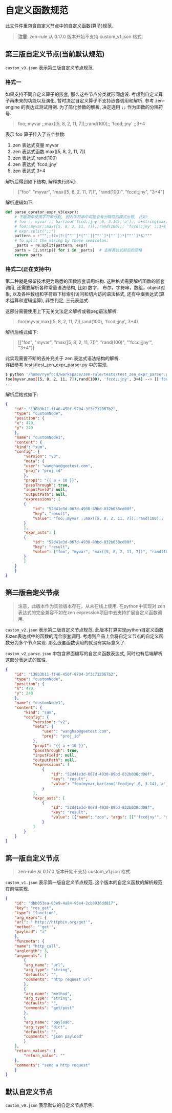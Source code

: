 
# 自定义函数规范

此文件件重包含自定义节点中的自定义函数(算子)规范.

> **注意**: zen-rule 从 0.17.0 版本开始不支持 custom_v1.json 格式.


## 第三版自定义节点(当前默认规范)

`custom_v3.json` 表示第三版自定义节点规范. 


### 格式一

如果支持不同自定义算子的嵌套, 那么这些节点分类就形同虚设.
考虑到自定义算子再未来的功能以及演化, 暂时决定自定义算子不支持嵌套调用和解析.
参考 zen-engine 的表达式测试用例. 为了简化参数的解析, 决定选用 `;;` 作为函数的分隔符号.

> foo;;myvar ;;max([5, 8, 2, 11, 7]);;rand(100);; 'fccd;;jny' ;;3+4

表示 foo 算子传入了五个参数:
1. zen 表达式变量 myvar
2. zen 表达式函数 max([5, 8, 2, 11, 7])
3. zen 表达式 rand(100)
4. zen 表达式 'fccd;;jny'
5. zen 表达式 3+4


解析后得到如下结构, 解释执行即可:

> ["foo", "myvar", "max([5, 8, 2, 11, 7])", "rand(100)", "fccd;;jny", "3+4"]

解析逻辑如下:

```python
def parse_oprator_expr_v3(expr):
    # 不能简单使用字符串分割, 因为字符串中可能会有分隔符的模式出现, 比如:
    # foo ;; myvar ;; bar(zoo('fccd;;jny',6, 3.14),'a');; a+string(xxx)
    # foo;;myvar;;max([5, 8, 2, 11, 7]);;rand(100);; 'fccd;;jny' ;;3+4
    # expr.split(";;")
    pattern = r""";;(?=(?:[^"'`]*["'`][^"'`]*["'`])*[^"'`]*$)"""
    # To split the string by these semicolon:
    _parts = re.split(pattern, expr)
    parts = [i.strip() for i in _parts]  # 去掉表达式前后的空格
    return parts
```

### 格式二(正在支持中)

第二种就是保留技术更为熟悉的函数嵌套调用结构.
这种格式需要解析函数的嵌套调用, 还需要解析各种常量语法结构, 比如 数字， 布尔，字符串，数组，object对象, 
以及各种数组和字符串下标索引访问和切片访问语法格式, 还有中缀表达式(算术运算和逻辑运算), 非空判定, 三元表达式.

这部分需要使用上下无关文法定义解析或者peg语法解析.

> foo(myvar,max([5, 8, 2, 11, 7]),rand(100), 'fccd;;jny', 3+4)


解析后格式如下:

> [["foo", "myvar", "max([5, 8, 2, 11, 7])", "rand(100)", "'fccd;;jny'", "3+4"]]

此实现需要不断的去补充关于 zen 表达式语法结构的解析.  
详细参考 tests/test_zen_expr_parser.py 中的实现. 
```bash
$ python '/home/ryefccd/workspace/zen-rule/tests/test_zen_expr_parser.py'
foo(myvar,max([5, 8, 2, 11, 7]),rand(100), 'fccd;;jny', 3+4) --> [['foo', 'myvar', 'max([5, 8, 2, 11, 7])', 'rand(100)', "'fccd;;jny'", '3+4']]
...
```

解析后格式如下:  

```json
{
    "id": "138b3b11-ff46-450f-9704-3f3c712067b2",
    "type": "customNode",
    "position": {
    "x": 470,
    "y": 240
    },
    "name": "customNode1",
    "content": {
    "kind": "sum",
    "config": {
        "version": "v3",
        "meta": {
        "user": "wanghao@geetest.com",
        "proj": "proj_id"
        },
        "prop1": "{{ a + 10 }}",
        "passThrough": true,
        "inputField": null,
        "outputPath": null,
        "expressions": [
        {
            "id": "52d41e3d-067d-4930-89bd-832b038cd08f",
            "key": "result",
            "value": "foo;;myvar ;;max([5, 8, 2, 11, 7]);;rand(100);; 'fccd;;jny' ;;3+4"
        }
        ],
        "expr_asts": [
        {
            "id": "52d41e3d-067d-4930-89bd-832b038cd08f",
            "key": "result",
            "value": ["foo", "myvar", "max([5, 8, 2, 11, 7])", "rand(100)", "\\'fccd;;jny\\'", "3+4"]
        }
        ]
    }
    }
}
```


## ~~第二版自定义节点~~

> 注意，此版本作为实验版本存在，从未在线上使用. 在python中实现对 zen 表达式的完全兼容不如在zen expression项目中去支持扩展自定义函数调用.

`custom_v2.json` 表示第二版自定义节点规范. 此版本打算实现python自定义函数和zen表达式中的函数的混合嵌套调用. 
考虑到产品上会将自定义节点的自定义函数分为多个节点实现. 那么嵌套函数调用的就没有实际意义了.

`custom_v2_parse.json` 中包含界面编写的自定义函数表达式, 同时也有后端解析这部分表达式的属性.

```json
{
    "id": "138b3b11-ff46-450f-9704-3f3c712067b2",
    "type": "customNode",
    "position": {
    "x": 470,
    "y": 240
    },
    "name": "customNode1",
    "content": {  
        "kind": "sum",
        "config": {
            "version": "v2",
            "meta": {
                "user": "wanghao@geetest.com",
                "proj": "proj_id"
            },
            "prop1": "{{ a + 10 }}",
            "passThrough": true,
            "inputField": null,
            "outputPath": null,
            "expressions": [
                {
                    "id": "52d41e3d-067d-4930-89bd-832b038cd08f",
                    "key": "result",
                    "value": "foo(myvar,bar(zoo('fccdjny',6, 3.14),'a'), bas())"
                }
            ],
            "expr_asts": [
                {
                    "id": "52d41e3d-067d-4930-89bd-832b038cd08f",
                    "key": "result",
                    "value": [{"name": "zoo", "args": [["'fccdjny'", "string"], [6, "int"], [3.14, "float"]], "ns": "", "id": "566a36f923b34cbd9c159272adc988ae"}, {"name": "bar", "args": [[{"name": "zoo", "args": [["'fccdjny'", "string"], [6, "int"], [3.14, "float"]], "ns": "", "id": "566a36f923b34cbd9c159272adc988ae"}, "func_value"], ["'a'", "string"]], "ns": "", "id": "5d0b81e086d748d4902a35fd85bad974"}, {"name": "bas", "args": [], "ns": "", "id": "7f8448aad2594b479f6df2e2241707c7"}, {"name": "foo", "args": [["myvar", "var"], [{"name": "bar", "args": [[{"name": "zoo", "args": [["'fccdjny'", "string"], [6, "int"], [3.14, "float"]], "ns": "", "id": "566a36f923b34cbd9c159272adc988ae"}, "func_value"], ["'a'", "string"]], "ns": "", "id": "5d0b81e086d748d4902a35fd85bad974"}, "func_value"], [{"name": "bas", "args": [], "ns": "", "id": "7f8448aad2594b479f6df2e2241707c7"}, "func_value"]], "ns": "", "id": "0c509d4654ef443eb621d791d3ffcaa1"}]
                }
            ]
        }
    }
}
```

## 第一版自定义节点

> zen-rule 从 0.17.0 版本开始不支持 custom_v1.json 格式.

`custom_v1.json` 表示第一版自定义节点规范. 这个版本的自定义函数的解析规范在前端实现.

```json
{
    "id": "dbb053ea-03e9-4a84-95e4-2cb8936dd817",
    "key": "res_get",
    "type": "function",
    "arg_exprs": {
    "url": "'http://httpbin.org/get'",
    "method": "'get'",
    "payload": "a"
    },
    "funcmeta": {
    "name": "http_call",
    "arglength": 3,
    "arguments": [
        {
        "arg_name": "url",
        "arg_type": "string",
        "defaults": "",
        "comments": "http request url"
        },
        {
        "arg_name": "method",
        "arg_type": "string",
        "defaults": "",
        "comments": "get/post"
        },
        {
        "arg_name": "payload",
        "arg_type": "dict",
        "defaults": "",
        "comments": "json payload"
        }
    ],
    "return_values": {
        "return_value": ""
    },
    "comments": "send a http request"
    }
}
```

## 默认自定义节点

`custom_v0.json` 表示默认的自定义节点示例.